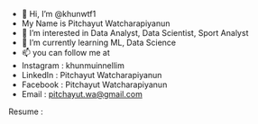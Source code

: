 - 👋 Hi, I’m @khunwtf1
- My Name is Pitchayut Watcharapiyanun
- 👀 I’m interested in Data Analyst, Data Scientist, Sport Analyst
- 🌱 I’m currently learning ML, Data Science
- 📫 you can follow me at 
- Instagram  : khunmuinnellim
- LinkedIn : Pitchayut Watcharapiyanun
- Facebook : Pitchayut Watcharapiyanun
- Email : pitchayut.wa@gmail.com

Resume :


<!---
khunwtf1/khunwtf1 is a ✨ special ✨ repository because its `README.md` (this file) appears on your GitHub profile.
You can click the Preview link to take a look at your changes.
--->
